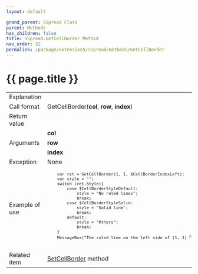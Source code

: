 ```yaml
---
layout: default

grand_parent: SSpread Class
parent: Methods
has_children: false
title: SSpread.GetCellBorder Method
nav_order: 32
permalink: /package/extension5/sspread/methods/GetCellBorder
---
```

# {{ page.title }}

<table>
  <tr>
    <td>Explanation</td>
    <td colspan="2"></td>
  </tr>
  <tr>
    <td>Call format</td>
    <td colspan="2">GetCellBorder(<b>col</b>, <b>row</b>, <b>index</b>)</td>
  </tr>
  <tr>
    <td>Return value</td>
    <td colspan="2"></td>
  </tr>  
  <tr>
    <td rowspan="3">Arguments</td>
    <td><b>col</b></td>
    <td></td>
  </tr>
  <tr>
    <td><b>row</b></td>
    <td></td>
  </tr>
  <tr>
    <td><b>index</b></td>
    <td></td>
  </tr>
  <tr>
    <td>Exception</td>
    <td colspan="2">None</td>
  </tr>
  <tr>
    <td>Example of use</td>
    <td colspan="2"><code><pre>
    var ret = GetCellBorder(1, 1, $CellBorderIndexLeft);
    var style = "";
    switch (ret.Style){
        case $CellBorderStyleDefault:
            style = "No ruled lines";
            break;
        case $CellBorderStyleSolid:
            style = "Solid line";
            break;
        default:
            style = "Others";
            break;
    }
    MessageBox("The ruled line on the left side of (1, 1)「" + style + "」で、colour is" + str(ret.Color));
    </pre></code></td>
  </tr>
  <tr>
    <td>Related item</td>
    <td colspan="2"><a href="/package/extension5/sspread/methods/SetCellBorder">SetCellBorder</a> method</td>
  </tr>
</table>
